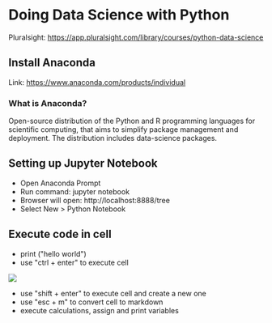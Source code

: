
# Doing Data Science with Python

Pluralsight: https://app.pluralsight.com/library/courses/python-data-science

## Install Anaconda

Link: https://www.anaconda.com/products/individual

### What is Anaconda?

 Open-source distribution of the Python and R programming languages for scientific computing, that aims to simplify package management and deployment. The distribution includes data-science packages.

## Setting up Jupyter Notebook

- Open Anaconda Prompt
- Run command: jupyter notebook
- Browser will open: http://localhost:8888/tree
- Select New > Python Notebook

## Execute code in cell

- print ("hello world")
- use "ctrl + enter" to execute cell

![](images/execute-code.png)

- use "shift + enter" to execute cell and create a new one
- use "esc + m" to convert cell to markdown
- execute calculations, assign and print variables





